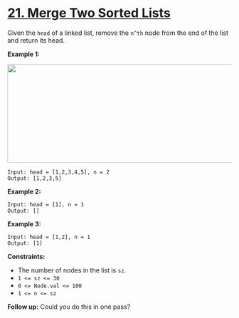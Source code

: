 # [21. Merge Two Sorted Lists](https://leetcode.com/problems/merge-two-sorted-lists/description/)

Given the `head` of a linked list, remove the `n^th` node from the end of the list and return its head.

**Example 1:** 

<img alt="" src="https://assets.leetcode.com/uploads/2020/10/03/remove_ex1.jpg" style="width: 542px; height: 222px;">

```
Input: head = [1,2,3,4,5], n = 2
Output: [1,2,3,5]
```

**Example 2:** 

```
Input: head = [1], n = 1
Output: []
```

**Example 3:** 

```
Input: head = [1,2], n = 1
Output: [1]
```

**Constraints:** 

- The number of nodes in the list is `sz`.
- `1 <= sz <= 30`
- `0 <= Node.val <= 100`
- `1 <= n <= sz`

**Follow up:**  Could you do this in one pass?